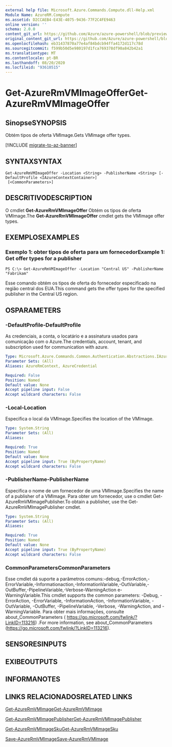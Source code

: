 ```yaml
---
external help file: Microsoft.Azure.Commands.Compute.dll-Help.xml
Module Name: AzureRM.Compute
ms.assetid: D2CCAEB4-E43E-4075-9436-77F2C4FE9463
online version: ''
schema: 2.0.0
content_git_url: https://github.com/Azure/azure-powershell/blob/preview/src/ResourceManager/Compute/Stack/Commands.Compute/help/Get-AzureRmVMImageOffer.md
original_content_git_url: https://github.com/Azure/azure-powershell/blob/preview/src/ResourceManager/Compute/Stack/Commands.Compute/help/Get-AzureRmVMImageOffer.md
ms.openlocfilehash: eb31437870a77e4af84bdcb94ffa4172d117c78d
ms.sourcegitcommit: f599b50d5e980197d1fca769378df90a842b42a1
ms.translationtype: MT
ms.contentlocale: pt-BR
ms.lasthandoff: 08/20/2020
ms.locfileid: "93610515"
---
```

# <span data-ttu-id="7cf50-101">Get-AzureRmVMImageOffer</span><span class="sxs-lookup"><span data-stu-id="7cf50-101">Get-AzureRmVMImageOffer</span></span>

## <span data-ttu-id="7cf50-102">Sinopse</span><span class="sxs-lookup"><span data-stu-id="7cf50-102">SYNOPSIS</span></span>
<span data-ttu-id="7cf50-103">Obtém tipos de oferta VMImage.</span><span class="sxs-lookup"><span data-stu-id="7cf50-103">Gets VMImage offer types.</span></span>

[!INCLUDE [migrate-to-az-banner](../../includes/migrate-to-az-banner.md)]

## <span data-ttu-id="7cf50-104">SYNTAX</span><span class="sxs-lookup"><span data-stu-id="7cf50-104">SYNTAX</span></span>

```
Get-AzureRmVMImageOffer -Location <String> -PublisherName <String> [-DefaultProfile <IAzureContextContainer>]
 [<CommonParameters>]
```

## <span data-ttu-id="7cf50-105">DESCRITIVO</span><span class="sxs-lookup"><span data-stu-id="7cf50-105">DESCRIPTION</span></span>
<span data-ttu-id="7cf50-106">O cmdlet **Get-AzureRmVMImageOffer** Obtém os tipos de oferta VMImage.</span><span class="sxs-lookup"><span data-stu-id="7cf50-106">The **Get-AzureRmVMImageOffer** cmdlet gets the VMImage offer types.</span></span>

## <span data-ttu-id="7cf50-107">EXEMPLOS</span><span class="sxs-lookup"><span data-stu-id="7cf50-107">EXAMPLES</span></span>

### <span data-ttu-id="7cf50-108">Exemplo 1: obter tipos de oferta para um fornecedor</span><span class="sxs-lookup"><span data-stu-id="7cf50-108">Example 1: Get offer types for a publisher</span></span>
```
PS C:\> Get-AzureRmVMImageOffer -Location "Central US" -PublisherName "Fabrikam"
```

<span data-ttu-id="7cf50-109">Esse comando obtém os tipos de oferta do fornecedor especificado na região central dos EUA.</span><span class="sxs-lookup"><span data-stu-id="7cf50-109">This command gets the offer types for the specified publisher in the Central US region.</span></span>

## <span data-ttu-id="7cf50-110">OS</span><span class="sxs-lookup"><span data-stu-id="7cf50-110">PARAMETERS</span></span>

### <span data-ttu-id="7cf50-111">-DefaultProfile</span><span class="sxs-lookup"><span data-stu-id="7cf50-111">-DefaultProfile</span></span>
<span data-ttu-id="7cf50-112">As credenciais, a conta, o locatário e a assinatura usados para comunicação com o Azure.</span><span class="sxs-lookup"><span data-stu-id="7cf50-112">The credentials, account, tenant, and subscription used for communication with azure.</span></span>

```yaml
Type: Microsoft.Azure.Commands.Common.Authentication.Abstractions.IAzureContextContainer
Parameter Sets: (All)
Aliases: AzureRmContext, AzureCredential

Required: False
Position: Named
Default value: None
Accept pipeline input: False
Accept wildcard characters: False
```

### <span data-ttu-id="7cf50-113">-Local</span><span class="sxs-lookup"><span data-stu-id="7cf50-113">-Location</span></span>
<span data-ttu-id="7cf50-114">Especifica o local da VMImage.</span><span class="sxs-lookup"><span data-stu-id="7cf50-114">Specifies the location of the VMImage.</span></span>

```yaml
Type: System.String
Parameter Sets: (All)
Aliases: 

Required: True
Position: Named
Default value: None
Accept pipeline input: True (ByPropertyName)
Accept wildcard characters: False
```

### <span data-ttu-id="7cf50-115">-PublisherName</span><span class="sxs-lookup"><span data-stu-id="7cf50-115">-PublisherName</span></span>
<span data-ttu-id="7cf50-116">Especifica o nome de um fornecedor de uma VMImage.</span><span class="sxs-lookup"><span data-stu-id="7cf50-116">Specifies the name of a publisher of a VMImage.</span></span>
<span data-ttu-id="7cf50-117">Para obter um fornecedor, use o cmdlet Get-AzureRmVMImagePublisher.</span><span class="sxs-lookup"><span data-stu-id="7cf50-117">To obtain a publisher, use the Get-AzureRmVMImagePublisher cmdlet.</span></span>

```yaml
Type: System.String
Parameter Sets: (All)
Aliases: 

Required: True
Position: Named
Default value: None
Accept pipeline input: True (ByPropertyName)
Accept wildcard characters: False
```

### <span data-ttu-id="7cf50-118">CommonParameters</span><span class="sxs-lookup"><span data-stu-id="7cf50-118">CommonParameters</span></span>
<span data-ttu-id="7cf50-119">Esse cmdlet dá suporte a parâmetros comuns:-debug,-ErrorAction,-ErrorVariable,-Informationaction,-InformationVariable,-OutVariable,-OutBuffer,-PipelineVariable,-Verbose-WarningAction e-WarningVariable.</span><span class="sxs-lookup"><span data-stu-id="7cf50-119">This cmdlet supports the common parameters: -Debug, -ErrorAction, -ErrorVariable, -InformationAction, -InformationVariable, -OutVariable, -OutBuffer, -PipelineVariable, -Verbose, -WarningAction, and -WarningVariable.</span></span> <span data-ttu-id="7cf50-120">Para obter mais informações, consulte about_CommonParameters ( https://go.microsoft.com/fwlink/?LinkID=113216) .</span><span class="sxs-lookup"><span data-stu-id="7cf50-120">For more information, see about_CommonParameters (https://go.microsoft.com/fwlink/?LinkID=113216).</span></span>

## <span data-ttu-id="7cf50-121">SENSORES</span><span class="sxs-lookup"><span data-stu-id="7cf50-121">INPUTS</span></span>

## <span data-ttu-id="7cf50-122">EXIBE</span><span class="sxs-lookup"><span data-stu-id="7cf50-122">OUTPUTS</span></span>

## <span data-ttu-id="7cf50-123">INFORMA</span><span class="sxs-lookup"><span data-stu-id="7cf50-123">NOTES</span></span>

## <span data-ttu-id="7cf50-124">LINKS RELACIONADOS</span><span class="sxs-lookup"><span data-stu-id="7cf50-124">RELATED LINKS</span></span>

[<span data-ttu-id="7cf50-125">Get-AzureRmVMImage</span><span class="sxs-lookup"><span data-stu-id="7cf50-125">Get-AzureRmVMImage</span></span>](./Get-AzureRmVMImage.md)

[<span data-ttu-id="7cf50-126">Get-AzureRmVMImagePublisher</span><span class="sxs-lookup"><span data-stu-id="7cf50-126">Get-AzureRmVMImagePublisher</span></span>](./Get-AzureRmVMImagePublisher.md)

[<span data-ttu-id="7cf50-127">Get-AzureRmVMImageSku</span><span class="sxs-lookup"><span data-stu-id="7cf50-127">Get-AzureRmVMImageSku</span></span>](./Get-AzureRmVMImageSku.md)

[<span data-ttu-id="7cf50-128">Save-AzureRmVMImage</span><span class="sxs-lookup"><span data-stu-id="7cf50-128">Save-AzureRmVMImage</span></span>](./Save-AzureRmVMImage.md)


